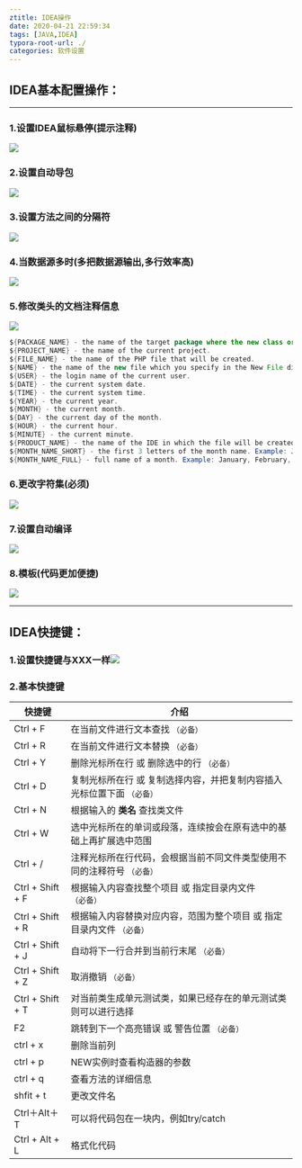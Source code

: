 ```yaml
---
ztitle: IDEA操作
date: 2020-04-21 22:59:34
tags: [JAVA,IDEA]
typora-root-url: ./
categories: 软件设置
---
```


## IDEA基本配置操作：

------



### 1.设置IDEA鼠标悬停(提示注释)

![](/IDEA操作/01.png)

### 2.设置自动导包

![](/IDEA操作/02.png)

### 3.设置方法之间的分隔符

![](/IDEA操作/03.png)

### 4.当数据源多时(多把数据源输出,多行效率高)

![](/IDEA操作/04.png)

### **5.修改类头的文档注释信息**

![](/IDEA操作/05.png)

```java
${PACKAGE_NAME} - the name of the target package where the new class or interface will be created. 
${PROJECT_NAME} - the name of the current project. 
${FILE_NAME} - the name of the PHP file that will be created. 
${NAME} - the name of the new file which you specify in the New File dialog box during the file creation. 
${USER} - the login name of the current user. 
${DATE} - the current system date. 
${TIME} - the current system time. 
${YEAR} - the current year. 
${MONTH} - the current month. 
${DAY} - the current day of the month. 
${HOUR} - the current hour. 
${MINUTE} - the current minute. 
${PRODUCT_NAME} - the name of the IDE in which the file will be created. 
${MONTH_NAME_SHORT} - the first 3 letters of the month name. Example: Jan, Feb, etc. 
${MONTH_NAME_FULL} - full name of a month. Example: January, February, etc.
```

### 6.更改字符集(必须)

![](/IDEA操作/06.png)

### 7.设置自动编译

![](/IDEA操作/07.png)



### 8.模板(代码更加便捷)

![](/IDEA操作/09.png)

------



## IDEA快捷键：	

### 1.设置快捷键与XXX一样![](/IDEA操作/08.png)

### 2.基本快捷键

| **快捷键**       | **介绍**                                                     |
| ---------------- | ------------------------------------------------------------ |
| Ctrl + F         | 在当前文件进行文本查找 `（必备）`                            |
| Ctrl + R         | 在当前文件进行文本替换 `（必备）`                            |
| Ctrl + Y         | 删除光标所在行 或 删除选中的行 `（必备）`                    |
| Ctrl + D         | 复制光标所在行 或 复制选择内容，并把复制内容插入光标位置下面 `（必备）` |
| Ctrl + N         | 根据输入的 **类名** 查找类文件                               |
| Ctrl + W         | 选中光标所在的单词或段落，连续按会在原有选中的基础上再扩展选中范围 |
| Ctrl + /         | 注释光标所在行代码，会根据当前不同文件类型使用不同的注释符号 `（必备）` |
| Ctrl + Shift + F | 根据输入内容查找整个项目 或 指定目录内文件 `（必备）`        |
| Ctrl + Shift + R | 根据输入内容替换对应内容，范围为整个项目 或 指定目录内文件 `（必备）` |
| Ctrl + Shift + J | 自动将下一行合并到当前行末尾 `（必备）`                      |
| Ctrl + Shift + Z | 取消撤销 `（必备）`                                          |
| Ctrl + Shift + T | 对当前类生成单元测试类，如果已经存在的单元测试类则可以进行选择 |
| F2               | 跳转到下一个高亮错误 或 警告位置 `（必备）`                  |
| ctrl + x         | 删除当前列                                                   |
| ctrl + p         | NEW实例时查看构造器的参数                                    |
| ctrl + q         | 查看方法的详细信息                                           |
| shfit + t        | 更改文件名                                                   |
| Ctrl＋Alt＋T     | 可以将代码包在一块内，例如try/catch                          |
| Ctrl + Alt + L   | 格式化代码                                                   |